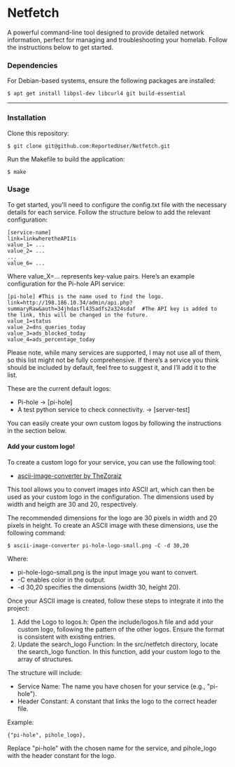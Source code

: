 # Netfetch

A powerful command-line tool designed to provide detailed network information, perfect for managing and troubleshooting your homelab. Follow the instructions below to get started.

### Dependencies

For Debian-based systems, ensure the following packages are installed:

    $ apt get install libpsl-dev libcurl4 git build-essential

___________________________________________________________________________________________

### Installation

Clone this repository:
    
    $ git clone git@github.com:ReportedUser/Netfetch.git
    
Run the Makefile to build the application:

    $ make

### Usage

To get started, you'll need to configure the config.txt file with the necessary details for each service. Follow the structure below to add the relevant configuration:
```
[service-name]
link=linkwheretheAPIis
value_1= ...
value_2= ...
...
value_6= ...
```

Where value_X=... represents key-value pairs. Here’s an example configuration for the Pi-hole API service:

```
[pi-hole] #This is the name used to find the logo.
link=http://198.186.10.34/admin/api.php?summaryRaw&auth=34jhdasfl435adfs2a324sdaf  #The API key is added to the link, this will be changed in the future.
value_1=status
value_2=dns_queries_today
value_3=ads_blocked_today
value_4=ads_percentage_today
```

Please note, while many services are supported, I may not use all of them, so this list might not be fully comprehensive. If there’s a service you think should be included by default, feel free to suggest it, and I’ll add it to the list.


These are the current default logos:

- Pi-hole -> [pi-hole]
- A test python service to check connectivity. -> [server-test]

You can easily create your own custom logos by following the instructions in the section below.

#### Add your custom logo!

To create a custom logo for your service, you can use the following tool:
 - [ascii-image-converter by TheZoraiz](https://github.com/TheZoraiz/ascii-image-converter)

This tool allows you to convert images into ASCII art, which can then be used as your custom logo in the configuration. The dimensions used by width and heigth are 30 and 20, respectively.

The recommended dimensions for the logo are 30 pixels in width and 20 pixels in height. To create an ASCII image with these dimensions, use the following command:
    
    $ ascii-image-converter pi-hole-logo-small.png -C -d 30,20
    
Where:

 - pi-hole-logo-small.png is the input image you want to convert.
 - -C enables color in the output.
 - -d 30,20 specifies the dimensions (width 30, height 20).

Once your ASCII image is created, follow these steps to integrate it into the project:
1. Add the Logo to logos.h: Open the include/logos.h file and add your custom logo, following the pattern of the other logos. Ensure the format is consistent with existing entries.
2. Update the search_logo Function: In the src/netfetch directory, locate the search_logo function. In this function, add your custom logo to the array of structures.

The structure will include:

 - Service Name: The name you have chosen for your service (e.g., "pi-hole").
 - Header Constant: A constant that links the logo to the correct header file.

Example:

    {"pi-hole", pihole_logo},

Replace "pi-hole" with the chosen name for the service, and pihole_logo with the header constant for the logo.

